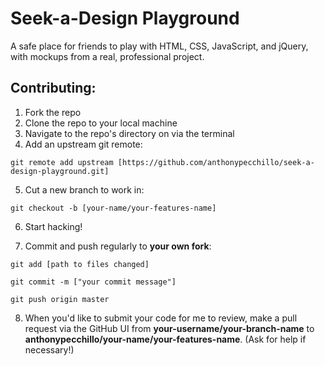 # Seek-a-Design Playground
A safe place for friends to play with HTML, CSS, JavaScript, and jQuery, with mockups from a real, professional project.

## Contributing:

1. Fork the repo
2. Clone the repo to your local machine
3. Navigate to the repo's directory on via the terminal
4. Add an upstream git remote:

`git remote add upstream [https://github.com/anthonypecchillo/seek-a-design-playground.git]`

5. Cut a new branch to work in:

`git checkout -b [your-name/your-features-name]`

6. Start hacking!

7. Commit and push regularly to **your own fork**:

`git add [path to files changed]`

`git commit -m ["your commit message"]`

`git push origin master`

8. When you'd like to submit your code for me to review, make a pull request via the GitHub UI from **your-username/your-branch-name** to **anthonypecchillo/your-name/your-features-name**. (Ask for help if necessary!)
